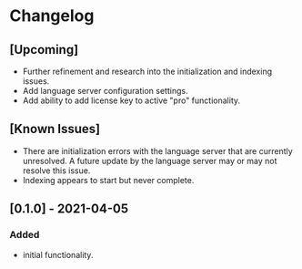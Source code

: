 # Changelog
## [Upcoming]
- Further refinement and research into the initialization and indexing issues.
- Add language server configuration settings.
- Add ability to add license key to active "pro" functionality.

## [Known Issues]
- There are initialization errors with the language server that are currently
  unresolved. A future update by the language server may or may not resolve this
  issue.
- Indexing appears to start but never complete.

## [0.1.0] - 2021-04-05
### Added
- initial functionality.
